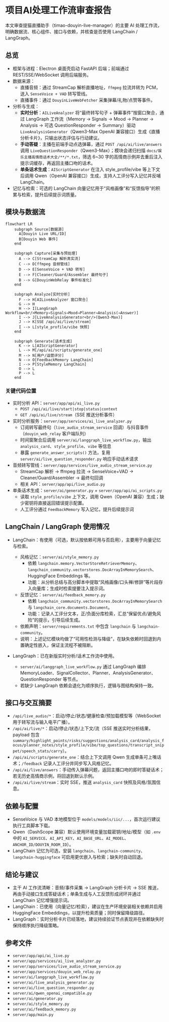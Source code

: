 # 项目AI处理工作流审查报告

本文审查提猫直播助手（timao-douyin-live-manager）的主要 AI 处理工作流，明确数据流、核心组件、接口与依赖，并核查是否使用 LangChain / LangGraph。

## 总览
- 框架与进程：Electron 桌面壳启动 FastAPI 后端；前端通过 REST/SSE/WebSocket 调用后端服务。
- 数据来源：
  - 直播音频：通过 StreamCap 解析直播地址，`ffmpeg` 拉流并转为 PCM，送入 `SenseVoice + VAD` 转写管线。
  - 直播事件：通过 `DouyinLiveWebFetcher` 采集弹幕/礼物/点赞等事件。
- 分析与生成：
  - **实时分析**：`AILiveAnalyzer` 将“最终转写句子 + 弹幕事件”按窗口聚合，通过 LangGraph 工作流（Memory → Signals → Mood → Planner → Analysis → 可选 QuestionResponder → Summary）驱动 `LiveAnalysisGenerator`（Qwen3-Max OpenAI 兼容接口）生成《直播分析卡片》，只输出状态评估与行动建议。
  - **手动答疑**：主播在前端手动点选弹幕，通过 `POST /api/ai/live/answers` 调用 `LiveQuestionResponder`（Qwen3-Max）；模块会递归扫描 `docs/娱乐主播高情商话术大全/**/*.txt`，筛选 6~30 字的高情商示例并去重后注入提示词缓存，再返回主播口吻的话术。
  - **单条话术生成**：`AIScriptGenerator` 在注入 style_profile/vibe 等上下文后调用 Qwen（OpenAI 兼容接口）生成，支持人工评分写入记忆并反哺 LangChain。
- 记忆与检索：可选的 LangChain 向量记忆用于“风格画像”和“反馈指导”的积累与检索，提升后续提示词质量。

## 模块与数据流

```mermaid
flowchart LR
    subgraph Source[数据源]
      A[Douyin Live URL/ID]
      B[Douyin Web 事件]
    end

    subgraph Capture[采集与预处理]
      A --> C[StreamCap 解析真实流]
      C --> D[ffmpeg 音频管线]
      D --> E[SenseVoice + VAD 转写]
      E --> F[Cleaner/Guard/Assembler 最终句子]
      B --> G[DouyinWebRelay 事件标准化]
    end

    subgraph Analyze[实时分析]
      F --> H[AILiveAnalyzer 窗口聚合]
      G --> H
      H --> I[LangGraph Workflow<br/>Memory→Signals→Mood→Planner→Analysis(→Answer)]
      I --> J[LiveAnalysisGenerator<br/>(Qwen3-Max)]
      J --> K[SSE /api/ai/live/stream]
      I --> L[style_profile/vibe 快照]
    end

    subgraph Generate[话术生成]
      K --> L[AIScriptGenerator]
      L --> M[/api/ai/scripts/generate_one]
      M --> N[用户/运营评分]
      N --> O[FeedbackMemory LangChain]
      I --> P[StyleMemory LangChain]
      O --> L
      P --> L
    end
```

### 关键代码位置
- 实时分析 API：`server/app/api/ai_live.py`
  - `POST /api/ai/live/start|stop|status|context`
  - `GET /api/ai/live/stream`（SSE 推送分析事件）
- 实时分析服务：`server/app/services/ai_live_analyzer.py`
  - 订阅转写最终句（`live_audio_stream_service` 回调）与抖音事件（`douyin_web_relay` 客户端队列）
  - 时间窗聚合后调用 `server/ai/langgraph_live_workflow.py`，输出 `analysis_card`、`style_profile`、`vibe` 等信息
  - 暴露 `generate_answer_scripts()` 方法，复用 `server/ai/live_question_responder.py` 响应手动话术请求
- 音频转写管线：`server/app/services/live_audio_stream_service.py`
  - StreamCap 解析 → ffmpeg 拉流 → SenseVoice+VAD → Cleaner/Guard/Assembler → 最终句回调
  - 相关 API：`server/app/api/live_audio.py`
- 单条话术生成：`server/ai/generator.py` + `server/app/api/ai_scripts.py`
  - 读取 `style_profile/vibe` 上下文，调用 Qwen（OpenAI 兼容）生成；缺少密钥将直接返回错误提示配置。
  - 人工评分通过 `FeedbackMemory` 写入记忆，提升后续提示词

## LangChain / LangGraph 使用情况

- LangChain：有使用（可选，默认按依赖可用与否启用），主要用于向量记忆与检索。
  - 风格记忆：`server/ai/style_memory.py`
    - 依赖 `langchain.memory.VectorStoreRetrieverMemory`、`langchain_community.vectorstores.DocArrayInMemorySearch`、HuggingFace Embeddings 等。
    - 功能：从分析总结与高分脚本中提取“风格画像/口头禅/修辞”等片段存入向量库；生成时检索提要注入提示词。
  - 反馈记忆：`server/ai/feedback_memory.py`
    - 依赖 `langchain_community.vectorstores.DocArrayInMemorySearch` 与 `langchain_core.documents.Document`。
    - 功能：记录人工评分文本，正/负面分库检索，汇总“保留优点/避免风险”的提示，引导后续生成。
  - 依赖声明：`server/requirements.txt` 中包含 `langchain` 与 `langchain-community`。
  - 说明：上述记忆模块均做了“可用性检测与降级”，在缺失依赖时回退到内置确定性嵌入，保证主流程不被阻断。

- LangGraph：已在新版实时分析/话术工作流中使用。
  - `server/ai/langgraph_live_workflow.py` 通过 LangGraph 编排 MemoryLoader、SignalCollector、Planner、AnalysisGenerator、QuestionResponder 等节点。
  - 若缺少 LangGraph 依赖会退化为顺序执行，逻辑与图结构保持一致。

## 接口与交互摘要
- `/api/live_audio/*`：启动/停止/状态/健康检查/预加载模型等（WebSocket 用于转写流与输入电平广播）。
- `/api/ai/live/*`：启动/停止/状态/上下文/流（SSE 推送实时分析结果，payload 包含 `summary/highlight_points/risks/suggestions/analysis_card/analysis_focus/planner_notes/style_profile/vibe/top_questions/transcript_snippet/speech_stats/carry`）。
- `/api/ai/scripts/generate_one`：结合上下文调用 Qwen 生成单条可上嘴话术；`/feedback` 记录人工评分并同步写入风格记忆。
- `/api/ai/live/answers`：手动传入弹幕问题，返回主播口吻的即时答疑话术；若无历史高情商示例，将回退到默认示例。
- `/api/ai/live/stream`：实时 SSE，推送 `analysis_card` 快照及风格/氛围信息。

## 依赖与配置
- SenseVoice 与 VAD 本地模型位于 `models/models/iic/...`，首次运行建议执行工具脚本下载。
- Qwen（DashScope 兼容）默认使用环境变量加载密钥/地址/模型（如 `.env` 中的 `AI_SERVICE`、`AI_API_KEY`、`AI_BASE_URL`、`AI_MODEL`、`ANCHOR_ID/DOUYIN_ROOM_ID`）。
- LangChain 记忆为可选，安装 `langchain`、`langchain-community`、`langchain-huggingface` 可启用更优嵌入与检索；缺失时自动回退。

## 结论与建议
- 主干 AI 工作流清晰：音频/事件采集 → LangGraph 分析卡片 → SSE 推送，再由手动接口生成答疑话术；单条生成与人工反馈形成闭环并通过 LangChain 记忆增强提示词。
- LangChain：已使用（向量记忆/检索），建议在生产环境安装相关依赖并启用 HuggingFace Embeddings，以提升检索质量；同时保留降级路径。
- LangGraph：实时分析卡片已经落地，建议持续验证节点表现并在依赖缺失时保持顺序执行降级策略。

## 参考文件
- `server/app/api/ai_live.py`
- `server/app/services/ai_live_analyzer.py`
- `server/app/services/live_audio_stream_service.py`
- `server/app/services/douyin_web_relay.py`
- `server/ai/langgraph_live_workflow.py`
- `server/ai/live_analysis_generator.py`
- `server/ai/live_question_responder.py`
- `server/ai/qwen_openai_compatible.py`
- `server/ai/generator.py`
- `server/ai/style_memory.py`
- `server/ai/feedback_memory.py`
- `server/app/main.py`
